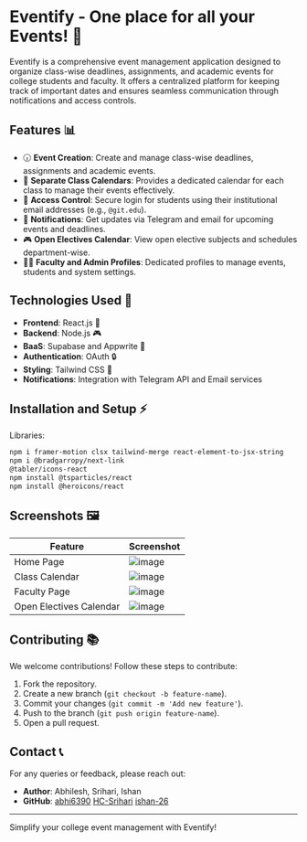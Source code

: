 # Eventify - One place for all your Events! 🎉

Eventify is a comprehensive event management application designed to organize class-wise deadlines, assignments, and academic events for college students and faculty. It offers a centralized platform for keeping track of important dates and ensures seamless communication through notifications and access controls.

## Features 📊

- 🕡 **Event Creation**: Create and manage class-wise deadlines, assignments and academic events.
- 📅 **Separate Class Calendars**: Provides a dedicated calendar for each class to manage their events effectively.
- 🔐 **Access Control**: Secure login for students using their institutional email addresses (e.g., `@git.edu`).
- 📢 **Notifications**: Get updates via Telegram and email for upcoming events and deadlines.
- 🎮 **Open Electives Calendar**: View open elective subjects and schedules department-wise.
- 👨‍🎓 **Faculty and Admin Profiles**: Dedicated profiles to manage events, students and system settings.

## Technologies Used 🚀

- **Frontend**: React.js 🔧
- **Backend**: Node.js 🎮
- **BaaS**: Supabase and Appwrite 📝
- **Authentication**: OAuth 🔒
- **Styling**: Tailwind CSS 🎨
- **Notifications**: Integration with Telegram API and Email services 

## Installation and Setup ⚡

Libraries:
```bash
npm i framer-motion clsx tailwind-merge react-element-to-jsx-string
npm i @bradgarropy/next-link
@tabler/icons-react
npm install @tsparticles/react
npm install @heroicons/react
```

## Screenshots 🖼

| Feature                  | Screenshot |
|--------------------------|------------|
| Home Page                | ![image](https://github.com/user-attachments/assets/cbbb2d56-2844-41f8-a706-4911680e7e00)
| Class Calendar           | ![image](https://github.com/user-attachments/assets/0995050a-5a14-4b01-a190-311c3ff47181)
| Faculty Page             | ![image](https://github.com/user-attachments/assets/f3d7edd5-5ff5-4bb4-b5b0-fa1426b043eb)
| Open Electives Calendar  | ![image](https://github.com/user-attachments/assets/0e8257a5-87df-463b-a251-786ef480af96)
 

## Contributing 📚

We welcome contributions! Follow these steps to contribute:

1. Fork the repository.
2. Create a new branch (`git checkout -b feature-name`).
3. Commit your changes (`git commit -m 'Add new feature'`).
4. Push to the branch (`git push origin feature-name`).
5. Open a pull request.

## Contact 📞

For any queries or feedback, please reach out:

- **Author**: Abhilesh, Srihari, Ishan
- **GitHub**: [abhi6390](https://github.com/abhi6390) [HC-Srihari](https://github.com/HC-Srihari) [ishan-26](https://github.com/ishan-26)
---

Simplify your college event management with Eventify!

